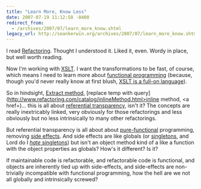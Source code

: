 ```yaml
---
title: "Learn More, Know Less"
date: 2007-07-19 11:12:58 -0400
redirect_from:
  - /archives/2007/07/learn_more_know.shtml
legacy_url: http://seankerwin.org/archives/2007/07/learn_more_know.shtml
---
```

I read [Refactoring](http://www.amazon.com/o/asin/0201485672). Thought I understood it. Liked it, even. Wordy in place, but well worth reading.  

Now I'm working with [XSLT](http://www.w3.org/TR/xslt). I want the transformations to be fast, of course, which means I need to learn more about [functional programming](http://en.wikipedia.org/wiki/Functional_programming) (because, though you'd never really know at first blush, [XSLT is a full-on language](http://www.ibm.com/developerworks/library/x-xslt/)).  

So in hindsight, [Extract method](http://www.refactoring.com/catalog/extractMethod.html), [replace temp with query](http://www.refactoring.com/catalog/inlineMethod.html>inline method</a>, <a href=)... this is all about [referential transparency](http://en.wikipedia.org/wiki/Referential_transparency), isn't it? The concepts are really inextricably linked, very obviously for those refactorings and less obviously but no less intrinsically to many other refactorings.  

But referential transparency is all about about [pure-functional](http://en.wikipedia.org/wiki/Pure_function) programming, removing [side effects](http://en.wikipedia.org/wiki/Side_effect_%28computer_science%29). And side effects are like globals (or [singletons](http://en.wikipedia.org/wiki/Singleton_pattern), and Lord do I [_hate_ singletons](http://steve.yegge.googlepages.com/singleton-considered-stupid)) but isn't an object method kind of a like a function with the object properties as globals? How's it different? Is it?  

If maintainable code is refactorable, and refactorable code is functional, and objects are inherently tied up with side-effects, and side-effects are non-trivially incompatible with functional programming, how the hell are we not all globally and intrinsically screwed?
